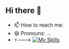 ## Hi there 👋

- 📫 How to reach me: 
- 😄 Pronouns: ...
- ⚡---> [![My Skills](https://skillicons.dev/icons?i=aws,terraform,docker,python,bash,linux,homeassistant)](https://skillicons.dev)
